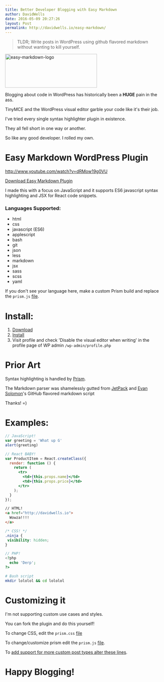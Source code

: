```yaml
---
title: Better Developer Blogging with Easy Markdown
author: DavidWells
date: 2016-05-09 20:27:26
layout: Post
permalink: http://davidwells.io/easy-markdown/
---
```

> TLDR; Write posts in WordPress using github flavored markdown without wanting to kill yourself.

<a href="https://github.com/DavidWells/easy-markdown/"><img src="https://s3-us-west-2.amazonaws.com/assets.davidwells.io/legacy/2016/05/easy-markdown-logo-300x110.png" alt="easy-markdown-logo" width="300" height="110" class="size-medium wp-image-5280" /></a>

Blogging about code in WordPress has historically been a **HUGE** pain in the ass.

TinyMCE and the WordPress visual editor garble your code like it's their job.

I've tried every single syntax highlighter plugin in existence.

They all fell short in one way or another.

So like any good developer. I rolled my own.

# Easy Markdown WordPress Plugin

http://www.youtube.com/watch?v=dRMow19g0VU

[Download Easy Markdown Plugin](https://github.com/davidwells/easy-markdown)

I made this with a focus on JavaScript and it supports ES6 javascript syntax highlighting and JSX for React code snippets.

### Languages Supported:

- html
- css
- javascript (ES6)
- applescript
- bash
- git
- json
- less
- markdown
- jsx
- sass
- scss
- yaml

If you don't see your language here, make a custom Prism build and replace the `prism.js` [file](https://github.com/DavidWells/easy-markdown/blob/master/js/prism.js).

# Install:

1. [Download](https://github.com/davidwells/easy-markdown)
2. [Install](http://www.wpbeginner.com/beginners-guide/step-by-step-guide-to-install-a-wordpress-plugin-for-beginners/)
3. Visit profile and check 'Disable the visual editor when writing' in the profile page of WP admin `/wp-admin/profile.php`

# Prior Art

Syntax highlighting is handled by [Prism](http://prismjs.com/).

The Markdown parser was shamelessly gutted from [JetPack](https://wordpress.org/plugins/jetpack/) and [Evan Solomon](https://github.com/evansolomon)'s GitHub flavored markdown script

Thanks! =)

# Examples:

```js
// JavaScript!
var greeting = 'What up G'
alert(greeting)
```

```jsx
// React BABY!
var ProductItem = React.createClass({
  render: function () {
    return (
      <tr>
        <td>{this.props.name}</td>
        <td>{this.props.price}</td>
      </tr>
    );
  }
});
```

```html
// HTML!
<a href="http://davidwells.io">
  Wowza!!!!
</a>
```

```css
/* CSS! */
.ninja {
 visibility: hidden;
}
```

```php
// PHP!
<?php
  echo 'Derp';
?>
```

```bash
# Bash script
mkdir lololol && cd lololol
```

# Customizing it

I'm not supporting custom use cases and styles.

You can fork the plugin and do this yourself!

To change CSS, edit the `prism.css` [file](https://github.com/DavidWells/easy-markdown/blob/master/css/prism.css)

To change/customize prism edit the `prism.js` [file](https://github.com/DavidWells/easy-markdown/blob/master/js/prism.js).

To [add support for more custom post types alter these lines](https://github.com/DavidWells/easy-markdown/blob/master/includes/wpcom-markdown.php#L356-L360).

# Happy Blogging!
